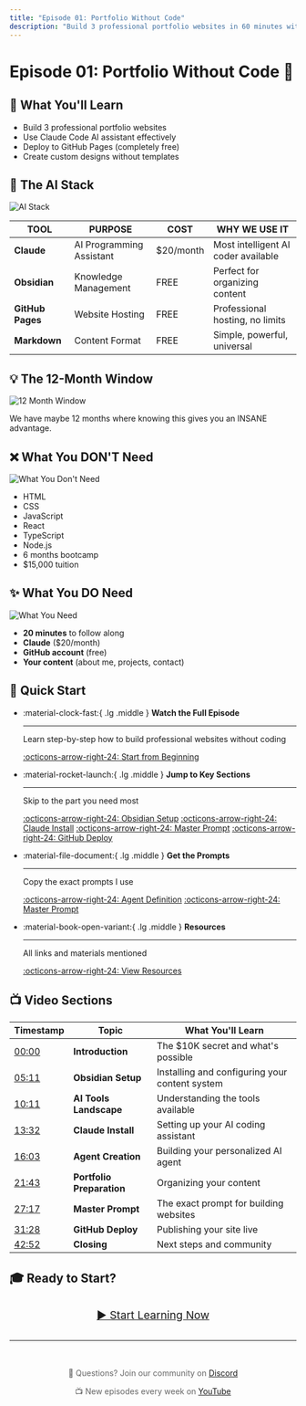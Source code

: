 ```yaml
---
title: "Episode 01: Portfolio Without Code"
description: "Build 3 professional portfolio websites in 60 minutes without writing any code"
---
```


# Episode 01: Portfolio Without Code 🚀

## 🎯 What You'll Learn

- Build 3 professional portfolio websites
- Use Claude Code AI assistant effectively
- Deploy to GitHub Pages (completely free)
- Create custom designs without templates

## 🔧 The AI Stack

![AI Stack](/episodes/01-portfolio-no-code/diagrams/frames/frame-4.svg)

| TOOL | PURPOSE | COST | WHY WE USE IT |
|------|---------|------|---------------|
| **Claude** | AI Programming Assistant | $20/month | Most intelligent AI coder available |
| **Obsidian** | Knowledge Management | FREE | Perfect for organizing content |
| **GitHub Pages** | Website Hosting | FREE | Professional hosting, no limits |
| **Markdown** | Content Format | FREE | Simple, powerful, universal |

## 💡 The 12-Month Window

![12 Month Window](/episodes/01-portfolio-no-code/diagrams/frames/frame-2.svg)

We have maybe 12 months where knowing this gives you an INSANE advantage.

## ❌ What You DON'T Need

![What You Don't Need](/episodes/01-portfolio-no-code/diagrams/frames/frame-1.svg)

- HTML
- CSS
- JavaScript
- React
- TypeScript
- Node.js
- 6 months bootcamp
- $15,000 tuition

## ✨ What You DO Need

![What You Need](/episodes/01-portfolio-no-code/diagrams/frames/frame-3.svg)

- **20 minutes** to follow along
- **Claude** ($20/month)
- **GitHub account** (free)
- **Your content** (about me, projects, contact)

## 🚀 Quick Start

<div class="grid cards" markdown>

-   :material-clock-fast:{ .lg .middle } __Watch the Full Episode__

    ---

    Learn step-by-step how to build professional websites without coding

    [:octicons-arrow-right-24: Start from Beginning](content/00-introduction.md)

-   :material-rocket-launch:{ .lg .middle } __Jump to Key Sections__

    ---

    Skip to the part you need most

    [:octicons-arrow-right-24: Obsidian Setup](content/01-obsidian-setup.md)
    [:octicons-arrow-right-24: Claude Install](content/03-claude-code-install.md)
    [:octicons-arrow-right-24: Master Prompt](content/06-master-prompt.md)
    [:octicons-arrow-right-24: GitHub Deploy](content/07-github-deploy.md)

-   :material-file-document:{ .lg .middle } __Get the Prompts__

    ---

    Copy the exact prompts I use

    [:octicons-arrow-right-24: Agent Definition](prompts/agent-definition.md)
    [:octicons-arrow-right-24: Master Prompt](prompts/master-prompt.md)

-   :material-book-open-variant:{ .lg .middle } __Resources__

    ---

    All links and materials mentioned

    [:octicons-arrow-right-24: View Resources](../../episodes/RESOURCES.md)

</div>

## 📺 Video Sections

| Timestamp | Topic | What You'll Learn |
|-----------|-------|-------------------|
| [00:00](content/00-introduction.md) | **Introduction** | The $10K secret and what's possible |
| [05:11](content/01-obsidian-setup.md) | **Obsidian Setup** | Installing and configuring your content system |
| [10:11](content/02-ai-tools-landscape.md) | **AI Tools Landscape** | Understanding the tools available |
| [13:32](content/03-claude-code-install.md) | **Claude Install** | Setting up your AI coding assistant |
| [16:03](content/04-agent-creation.md) | **Agent Creation** | Building your personalized AI agent |
| [21:43](content/05-portfolio-prep.md) | **Portfolio Preparation** | Organizing your content |
| [27:17](content/06-master-prompt.md) | **Master Prompt** | The exact prompt for building websites |
| [31:28](content/07-github-deploy.md) | **GitHub Deploy** | Publishing your site live |
| [42:52](content/08-closing.md) | **Closing** | Next steps and community |

## 🎓 Ready to Start?

<div style="text-align: center; margin: 2rem 0;">
    <a href="content/00-introduction.md" class="md-button md-button--primary" style="padding: 1rem 2rem; font-size: 1.2rem;">
        ▶️ Start Learning Now
    </a>
</div>

---

<div style="text-align: center; color: #666; margin-top: 3rem;">
    <p>📧 Questions? Join our community on <a href="https://discord.gg/YOUR-DISCORD">Discord</a></p>
    <p>📺 New episodes every week on <a href="https://youtube.com/@antonabyzov">YouTube</a></p>
</div>